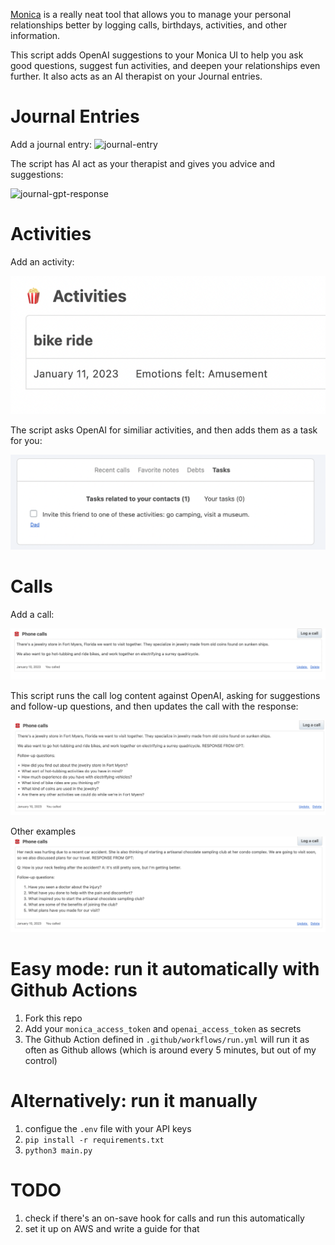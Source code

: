 [Monica](https://github.com/monicahq/monica) is a really neat tool that allows you to manage your personal relationships better by logging calls, birthdays, activities, and other information.

This script adds OpenAI suggestions to your Monica UI to help you ask good questions, suggest fun activities, and deepen your relationships even further. It also acts as an AI therapist on your Journal entries.

Journal Entries
====

Add a journal entry:
![journal-entry](./images/journal-entry)

The script has AI act as your therapist and gives you advice and suggestions:

![journal-gpt-response](./images/journal-gpt-response)



Activities
====
Add an activity:

![activity](./images/activity.png)

The script asks OpenAI for similiar activities, and then adds them as a task for you:

![task-suggestions](./images/task-suggestions.png)


Calls
====

Add a call:

![jewelry-store](./images/jewelry-store.png)


This script runs the call log content against OpenAI, asking for suggestions and follow-up questions, and then updates the call with the response:

![jewelry-gpt-response](./images/jewelry-gpt-response.png)


Other examples
![gpt-response](./images/gpt-response-mom.png)


Easy mode: run it automatically with Github Actions
====

1) Fork this repo
1) Add your `monica_access_token` and `openai_access_token` as secrets
1) The Github Action defined in `.github/workflows/run.yml` will run it as often as Github allows (which is around every 5 minutes, but out of my control)


Alternatively: run it manually 
====

1) configue the `.env` file with your API keys
1) `pip install -r requirements.txt`
1) `python3 main.py`


TODO
====

1) check if there's an on-save hook for calls and run this automatically
1) set it up on AWS and write a guide for that